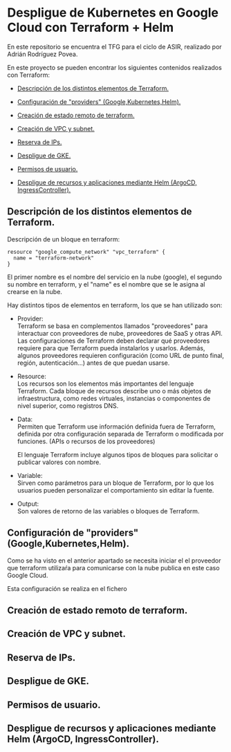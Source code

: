 # Despligue de Kubernetes en Google Cloud con Terraform + Helm

En este repositorio se encuentra el TFG para el ciclo de ASIR, realizado por Adrián Rodríguez Povea.

En este proyecto se pueden encontrar los siguientes contenidos realizados con Terraform:

  - [Descripción de los distintos elementos de Terraform.](#descripción-de-los-distintos-elementos-de-terraform)

  - [Configuración de "providers" (Google,Kubernetes,Helm).](#configuración-de-providers-googlekuberneteshelm)

  - [Creación de estado remoto de terraform.](#creación-de-estado-remoto-de-terraform)

  - [Creación de VPC y subnet.](#creación-de-vpc-y-subnet)

  - [Reserva de IPs.](#reserva-de-ips)

  - [Despligue de GKE.](#despligue-de-gke)

  - [Permisos de usuario.](#permisos-de-usuario)

  - [Despligue de recursos y aplicaciones mediante Helm (ArgoCD, IngressController).](#despligue-de-recursos-y-aplicaciones-mediante-helm-argocd-ingresscontroller)

## Descripción de los distintos elementos de Terraform.

Descripción de un bloque en terraform:
```
resource "google_compute_network" "vpc_terraform" {
  name = "terraform-network"
}
```

El primer nombre es el nombre del servicio en la nube (google), el segundo su nombre en terraform, y el "name" es el nombre que se le asigna al crearse en la nube.

Hay distintos tipos de elementos en terraform, los que se han utilizado son:

  - Provider:    
    Terraform se basa en complementos llamados "proveedores" para interactuar con proveedores de nube, proveedores de SaaS y otras API.
    Las configuraciones de Terraform deben declarar qué proveedores requiere para que Terraform pueda instalarlos y usarlos. Además, algunos proveedores requieren configuración (como URL de punto final, región, autenticación...) antes de que puedan usarse.

  - Resource:    
    Los recursos son los elementos más importantes del lenguaje Terraform. Cada bloque de recursos describe uno o más objetos de infraestructura, como redes virtuales, instancias o componentes de nivel superior, como registros DNS.
  
  - Data:    
    Permiten que Terraform use información definida fuera de Terraform, definida por otra configuración separada de Terraform o modificada por funciones. (APIs o recursos de los proveedores)

    El lenguaje Terraform incluye algunos tipos de bloques para solicitar o publicar valores con nombre.    
  - Variable:    
     Sirven como parámetros para un bloque de Terraform, por lo que los usuarios pueden personalizar el comportamiento sin editar la fuente.
  - Output:    
    Son valores de retorno de las variables o bloques de Terraform.

## Configuración de "providers" (Google,Kubernetes,Helm).

Como se ha visto en el anterior apartado se necesita iniciar el el proveedor que terraform utilizaŕa para comunicarse con la nube publica en este caso Google Cloud.

Esta configuración se realiza en el fichero
## Creación de estado remoto de terraform.
## Creación de VPC y subnet.
## Reserva de IPs.
## Despligue de GKE.
## Permisos de usuario.
## Despligue de recursos y aplicaciones mediante Helm (ArgoCD, IngressController).